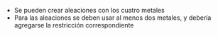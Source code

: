 - Se pueden crear aleaciones con los cuatro metales
- Para las aleaciones se deben usar al menos dos metales, y debería agregarse la restricción correspondiente